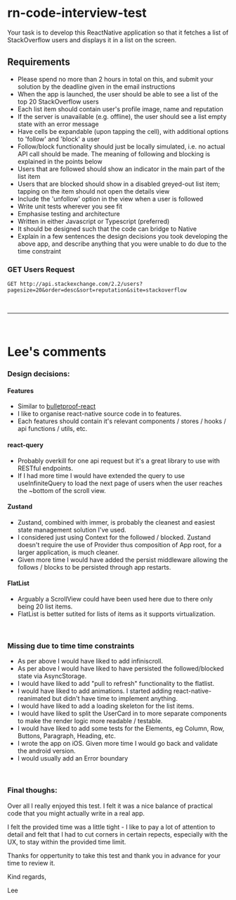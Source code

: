 # rn-code-interview-test

Your task is to develop this ReactNative application so that it fetches a list of StackOverflow users and displays it in a list on the screen.

## Requirements

- Please spend no more than 2 hours in total on this, and submit your solution by the deadline given in the email instructions
- When the app is launched, the user should be able to see a list of the top 20 StackOverflow users
- Each list item should contain user's profile image, name and reputation
- If the server is unavailable (e.g. offline), the user should see a list empty state with an error message
- Have cells be expandable (upon tapping the cell), with additional options to 'follow' and 'block' a user
- Follow/block functionality should just be locally simulated, i.e. no actual API call should be made. The meaning of following and blocking is explained in the points below
- Users that are followed should show an indicator in the main part of the list item
- Users that are blocked should show in a disabled greyed-out list item; tapping on the item should not open the details view
- Include the 'unfollow' option in the view when a user is followed
- Write unit tests wherever you see fit
- Emphasise testing and architecture
- Written in either Javascript or Typescript (preferred)
- It should be designed such that the code can bridge to Native
- Explain in a few sentences the design decisions you took developing the above app, and describe anything that you were unable to do due to the time constraint

### GET Users Request

`GET http://api.stackexchange.com/2.2/users?pagesize=20&order=desc&sort=reputation&site=stackoverflow`

<br/>

---

<br/>

# Lee's comments

### Design decisions:

#### Features

- Similar to [bulletproof-react](https://github.com/alan2207/bulletproof-react)
- I like to organise react-native source code in to features.
- Each features should contain it's relevant components / stores / hooks / api functions / utils, etc.

#### react-query

- Probably overkill for one api request but it's a great library to use with RESTful endpoints.
- If I had more time I would have extended the query to use useInfiniteQuery to load the next page of users when the user reaches the ~bottom of the scroll view.

#### Zustand

- Zustand, combined with immer, is probably the cleanest and easiest state management solution I've used.
- I considered just using Context for the followed / blocked. Zustand doesn't require the use of Provider thus composition of App root, for a larger application, is much cleaner.
- Given more time I would have added the persist middleware allowing the follows / blocks to be persisted through app restarts.

#### FlatList

- Arguably a ScrollView could have been used here due to there only being 20 list items.
- FlatList is better sutited for lists of items as it supports virtualization.

<br/>

### Missing due to time time constraints

- As per above I would have liked to add infiniscroll.
- As per above I would have liked to have persisted the followed/blocked state via AsyncStorage.
- I would have liked to add "pull to refresh" functionality to the flatlist.
- I would have liked to add animations. I started adding react-native-reanimated but didn't have time to implement anything.
- I would have liked to add a loading skeleton for the list items.
- I would have liked to split the UserCard in to more separate components to make the render logic more readable / testable.
- I would have liked to add some tests for the Elements, eg Column, Row, Buttons, Paragraph, Heading, etc.
- I wrote the app on iOS. Given more time I would go back and validate the android version.
- I would usually add an Error boundary

<br/>

### Final thoughs:

Over all I really enjoyed this test.
I felt it was a nice balance of practical code that you might actually write in a real app.

I felt the provided time was a little tight - I like to pay a lot of attention to detail and felt that I had to cut corners in certain repects, especially with the UX, to stay within the provided time limit.

Thanks for oppertunity to take this test and thank you in advance for your time to review it.

Kind regards,

Lee

